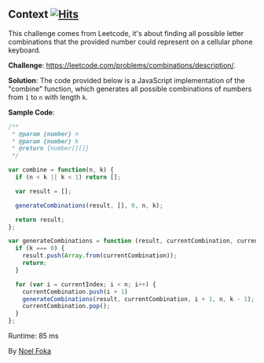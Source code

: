 ## Context&nbsp;[![Hits](https://hits.seeyoufarm.com/api/count/incr/badge.svg?url=https%3A%2F%2Fgithub.com%2Fnumerica-ideas%2Fcommunity%2Ftree%2Fmaster%2Falgorithms%2Fletter-combinations-of-a-phone-number&count_bg=%2379C83D&title_bg=%23555555&icon=&icon_color=%23E7E7E7&title=hits&edge_flat=false)](https://numericaideas.com/)
This challenge comes from Leetcode, it's about finding all possible letter combinations that the provided number could represent on a cellular phone keyboard.

**Challenge**: https://leetcode.com/problems/combinations/description/.

**Solution**: 
The code provided below is a JavaScript implementation of the "combine" function, which generates all possible combinations of numbers from `1` to `n` with length `k`.


**Sample Code**:
```javascript
/**
 * @param {number} n
 * @param {number} k
 * @return {number[][]}
 */

var combine = function(n, k) {
  if (n < k || k < 1) return [];

  var result = [];

  generateCombinations(result, [], 0, n, k);

  return result;
};

var generateCombinations = function (result, currentCombination, currentIndex, n, k) {
  if (k === 0) {
    result.push(Array.from(currentCombination));
    return;
  }

  for (var i = currentIndex; i < n; i++) {
    currentCombination.push(i + 1)
    generateCombinations(result, currentCombination, i + 1, n, k - 1);
    currentCombination.pop();
  }
};
```

Runtime: 85 ms

By [Noel Foka](https://github.com/noelfoka)
